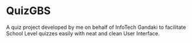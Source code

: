 # QuizGBS
A quiz project developed by me on behalf of InfoTech Gandaki to facilitate School Level quizzes easily  with neat and clean User Interface.
